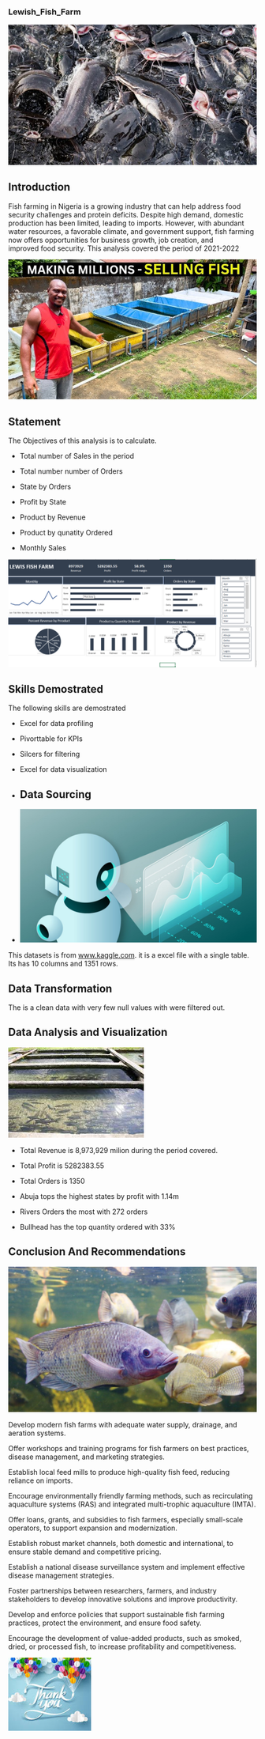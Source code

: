 ### Lewish_Fish_Farm
![](Fish.jpg) 

## Introduction

Fish farming in Nigeria is a growing industry that can help address food security challenges and protein deficits. Despite high demand, domestic production has been limited, leading to imports. However, with abundant water resources, a favorable climate, and government support, fish farming now offers opportunities for business growth, job creation, and improved food security. This analysis covered the period of 2021-2022

![](hq720.jpg)

## Statement 

The Objectives of this analysis is to calculate.
- Total number of Sales in the period

- Total number number of Orders

- State by Orders

- Profit by State

- Product by Revenue

- Product by qunatity Ordered

- Monthly Sales

![](exceldashboard.png)

 ## Skills Demostrated

 The following skills are demostrated

  - Excel for data profiling
    
  - Pivorttable for KPIs
    
  - Silcers for filtering
    
  - Excel for data visualization

  - ## Data Sourcing
  - ![](datasource.jpg)

This datasets is from www.kaggle.com. it is a excel file with a single table. Its has 10 columns and 1351 rows.


## Data Transformation 

The is a clean data with very few null values with were filtered out.



## Data Analysis and Visualization 

![](images.jpg)


- Total Revenue is 8,973,929 milion during the period covered.

- Total Profit is 5282383.55

- Total Orders is 1350

- Abuja tops the highest states by profit with 1.14m

- Rivers Orders the most with 272 orders

- Bullhead has the top quantity ordered with 33%



## Conclusion And Recommendations

![](backyard.jpg)


Develop modern fish farms with adequate water supply, drainage, and aeration systems.

 Offer workshops and training programs for fish farmers on best practices, disease management, and marketing strategies.

Establish local feed mills to produce high-quality fish feed, reducing reliance on imports.

Encourage environmentally friendly farming methods, such as recirculating aquaculture systems (RAS) and integrated multi-trophic aquaculture (IMTA).

Offer loans, grants, and subsidies to fish farmers, especially small-scale operators, to support expansion and modernization.

Establish robust market channels, both domestic and international, to ensure stable demand and competitive pricing.

Establish a national disease surveillance system and implement effective disease management strategies.

Foster partnerships between researchers, farmers, and industry stakeholders to develop innovative solutions and improve productivity.

Develop and enforce policies that support sustainable fish farming practices, protect the environment, and ensure food safety.

Encourage the development of value-added products, such as smoked, dried, or processed fish, to increase profitability and competitiveness.

![](thankyou.jpg)

